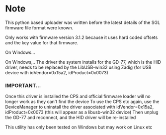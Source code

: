 # Note

This python based uploader was written before the latest details of the SGL firmware file format were known.

Only works with firmware version 3.1.2 because it uses hard coded offsets and the key value for that firmware.

On Windows...

On Windows,..
The driver the system installs for the GD-77, which is the HID driver, needs to be replaced by the LibUSB-win32 using Zadig (for USB device with idVendor=0x15a2, idProduct=0x0073)

### IMPORTANT... 
Once this driver is installed the CPS and official firmware loader will no longer work as they can't find the device
To use the CPS etc again, use the DeviceManager to uninstall the driver associated with idVendor=0x15a2, idProduct=0x0073 (this will appear as a libusb-win32 device)
Then unplug the GD-77 and reconnect, and the HID driver will be re-installed

This utility has only been tested on Windows but may work on Linux etc